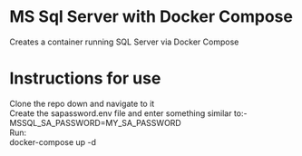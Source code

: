 # MS Sql Server with Docker Compose
Creates a container running SQL Server via Docker Compose


# Instructions for use

Clone the repo down and navigate to it<br>
Create the sapassword.env file and enter something similar to:-<br>
MSSQL_SA_PASSWORD=MY_SA_PASSWORD<br>
Run:<br>
docker-compose up -d
